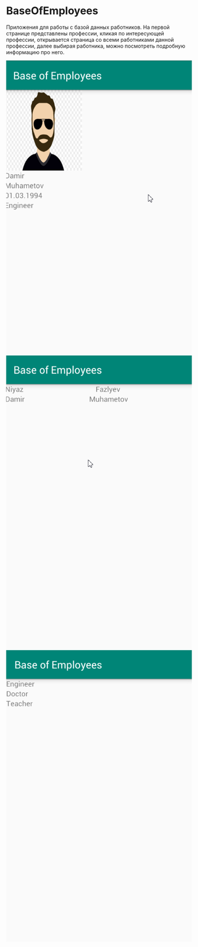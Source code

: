 # BaseOfEmployees
Приложения для работы с базой данных работников.
На первой странице представлены профессии, кликая по интересующей профессии, открывается страница со всеми работниками данной профессии, 
далее выбирая работника, можно посмотреть подробную информацию про него.

![скрин1](scrin1.png "Фрагмент1")
![скрин2](scrin2.png "Фрагмент2")
![скрин3](scrin3.png "Фрагмент3")
